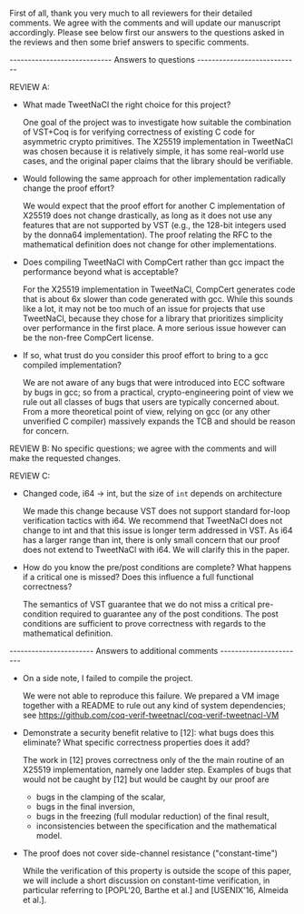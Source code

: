 First of all, thank you very much to all reviewers for their detailed comments.
We agree with the comments and will update our manuscript accordingly. Please
see below first our answers to the questions asked in the reviews and then some
brief answers to specific comments.

---------------------------- Answers to questions ----------------------------

REVIEW A:

* What made TweetNaCl the right choice for this project?  

  One goal of the project was to investigate how suitable the combination of
  VST+Coq is for verifying correctness of existing C code for asymmetric
  crypto primitives. The X25519 implementation in TweetNaCl was chosen because
  it is relatively simple, it has some real-world use cases, and the original
  paper claims that the library should be verifiable.

* Would following the same approach for other implementation radically change
  the proof effort?

  We would expect that the proof effort for another C implementation of X25519
  does not change drastically, as long as it does not use any features that are
  not supported by VST (e.g., the 128-bit integers used by the donna64
  implementation). The proof relating the RFC to the mathematical definition
  does not change for other implementations.

* Does compiling TweetNaCl with CompCert rather than gcc impact the performance
  beyond what is acceptable? 

  For the X25519 implementation in TweetNaCl, CompCert generates code that is
  about 6x slower than code generated with gcc. While this sounds like a lot, it
  may not be too much of an issue for projects that use TweetNaCl, because they
  chose for a library that prioritizes simplicity over performance in the first
  place. A more serious issue however can be the non-free CompCert license.
  
* If so, what trust do you consider this proof effort to bring to a gcc compiled
  implementation?

  We are not aware of any bugs that were introduced into ECC software by bugs in
  gcc; so from a practical, crypto-engineering point of view we rule out all
  classes of bugs that users are typically concerned about. From a more
  theoretical point of view, relying on gcc (or any other unverified C compiler)
  massively expands the TCB and should be reason for concern.


REVIEW B: No specific questions; we agree with the comments and will make the
          requested changes.

REVIEW C:

* Changed code, i64 -> int, but the size of `int` depends on architecture

  We made this change because VST does not support standard for-loop
  verification tactics with i64. We recommend that TweetNaCl does not change to
  int and that this issue is longer term addressed in VST. As i64 has a larger
  range than int, there is only small concern that our proof does not extend to
  TweetNaCl with i64. We will clarify this in the paper.

* How do you know the pre/post conditions are complete? What happens if a
  critical one is missed? Does this influence a full functional correctness?

  The semantics of VST guarantee that we do not miss a critical pre-condition
  required to guarantee any of the post conditions. The post conditions are
  sufficient to prove correctness with regards to the mathematical definition.


----------------------- Answers to additional comments -----------------------

* On a side note, I failed to compile the project.

  We were not able to reproduce this failure. We prepared a VM image together
  with a README to rule out any kind of system dependencies; see
  https://github.com/coq-verif-tweetnacl/coq-verif-tweetnacl-VM

* Demonstrate a security benefit relative to [12]: what bugs does this
  eliminate? What specific correctness properties does it add?

  The work in [12] proves correctness only of the the main routine of an X25519
  implementation, namely one ladder step. Examples of bugs that would not be
  caught by [12] but would be caught by our proof are
  - bugs in the clamping of the scalar,
  - bugs in the final inversion,
  - bugs in the freezing (full modular reduction) of the final result,
  - inconsistencies between the specification and the mathematical model.

* The proof does not cover side-channel resistance ("constant-time")

  While the verification of this property is outside the scope of this paper,
  we will include a short discussion on constant-time verification, in
  particular referring to [POPL'20, Barthe et al.] and [USENIX'16, Almeida et
  al.].
